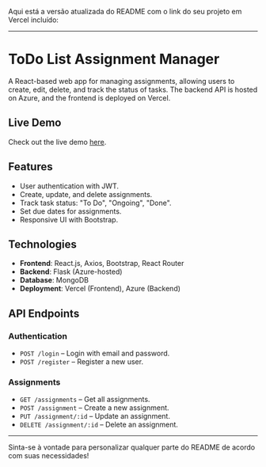 Aqui está a versão atualizada do README com o link do seu projeto em Vercel incluído:

---

# ToDo List Assignment Manager

A React-based web app for managing assignments, allowing users to create, edit, delete, and track the status of tasks. The backend API is hosted on Azure, and the frontend is deployed on Vercel.

## Live Demo

Check out the live demo [here](https://todo-list-osyyyz8au-enzo-rooschs-projects.vercel.app/).

## Features

- User authentication with JWT.
- Create, update, and delete assignments.
- Track task status: "To Do", "Ongoing", "Done".
- Set due dates for assignments.
- Responsive UI with Bootstrap.

## Technologies

- **Frontend**: React.js, Axios, Bootstrap, React Router
- **Backend**: Flask (Azure-hosted)
- **Database**: MongoDB
- **Deployment**: Vercel (Frontend), Azure (Backend)



## API Endpoints

### **Authentication**
- `POST /login` – Login with email and password.
- `POST /register` – Register a new user.

### **Assignments**
- `GET /assignments` – Get all assignments.
- `POST /assignment` – Create a new assignment.
- `PUT /assignment/:id` – Update an assignment.
- `DELETE /assignment/:id` – Delete an assignment.

---

Sinta-se à vontade para personalizar qualquer parte do README de acordo com suas necessidades!